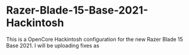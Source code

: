# Razer-Blade-15-Base-2021-Hackintosh
This is a OpenCore Hackintosh configuration for the new Razer Blade 15 Base 2021. I will be uploading fixes as 
